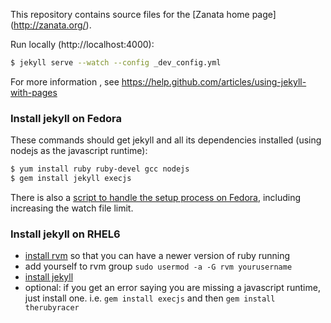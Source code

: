 This repository contains source files for the [Zanata home page] (http://zanata.org/).

Run locally (http://localhost:4000):
```bash
$ jekyll serve --watch --config _dev_config.yml
```

For more information , see https://help.github.com/articles/using-jekyll-with-pages


### Install jekyll on Fedora

These commands should get jekyll and all its dependencies installed (using nodejs as the javascript runtime):

```bash
$ yum install ruby ruby-devel gcc nodejs
$ gem install jekyll execjs
```

There is also a [script to handle the setup process on Fedora](https://raw.githubusercontent.com/davidmason/fedora-setup-scripts/master/scripts/zanata/fedora-setup-zanata-website-prepare-jekyll), including increasing the watch file limit.

### Install jekyll on RHEL6
- [install rvm](http://tecadmin.net/install-ruby-2-1-on-centos-rhel/) so that you can have a newer version of ruby running
- add yourself to rvm group `sudo usermod -a -G rvm yourusername`
- [install jekyll](https://help.github.com/articles/using-jekyll-with-pages#installing-jekyll)
- optional: if you get an error saying you are missing a javascript runtime, just install one. i.e. `gem install execjs` and then `gem install therubyracer`

